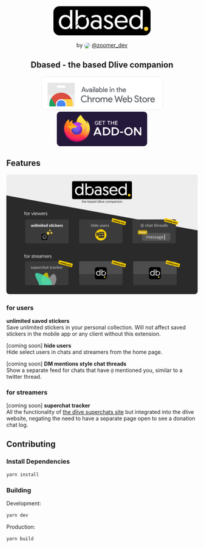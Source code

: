 <div align="center">
<img src="media/banner.png" srcset="media/banner@2x.png 2x"/>

<p>by 
<img style="border-radius:50%;vertical-align:middle" height="24" src="https://pbs.twimg.com/profile_images/1223786923841531904/1fZ-Mu06_normal.jpg">&nbsp;<a rel="noopener noreferrer" target="_blank" href="https://twitter.com/Zoomer_Dev">@zoomer_dev</a></p>
<h2>Dbased - the based Dlive companion</h2>

<div align="">
<a rel="noopener noreferrer" target="_blank" href="https://chrome.google.com/webstore/detail/dbased-based-dlive/bjnemjdjapmakafpckmbdanhglffgpoc" alt="chrome-webstore-badge"><img src="media/chrome-addon-badge.png" srcset="media/chrome-addon-badge@2x.png 2x"></a>
<a rel="noopener noreferrer" target="_blank" href="https://addons.mozilla.org/en-US/firefox/addon/dbased-based-dlive/" alt="firefox-addon-badge"><img src="media/firefox-addon-badge.png" srcset="media/firefox-addon-badge@2x.png 2x"></a>
</div>
</div>

## Features
![](media/screenshot.png)

### for users
**unlimited saved stickers**  
Save unlimited stickers in your personal collection. Will not affect saved stickers in the mobile app or any client without this extension.

[coming soon] **hide users**   
Hide select users in chats and streamers from the home page.

[coming soon] **DM mentions style chat threads**   
Show a separate feed for chats that have `@` mentioned you, similar to a twitter thread.



### for streamers

[coming soon] **superchat tracker**   
All the functionality of [the dlive superchats site](https://github.com/zoomerdev/dlive-superchats) but integrated into the dlive website, negating the need to have a separate page open to see a donation chat log.


## Contributing

### Install Dependencies
```sh
yarn install
```
### Building
Development:
```sh
yarn dev
```

Production:
```sh
yarn build
```
